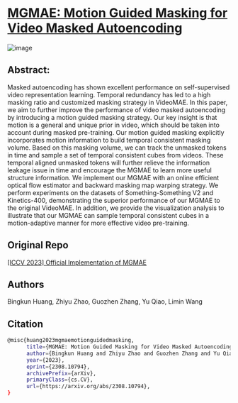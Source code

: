 # [MGMAE: Motion Guided Masking for Video Masked Autoencoding](https://arxiv.org/abs/2308.10794)



![image](https://github.com/user-attachments/assets/1f14bc14-e4ac-473c-b995-925ddb6b97af)

## Abstract:
Masked autoencoding has shown excellent performance on self-supervised video representation learning. Temporal redundancy has led to a high masking ratio and customized masking strategy in VideoMAE. In this paper, we aim to further improve the performance of video masked autoencoding by introducing a motion guided masking strategy. Our key insight is that motion is a general and unique prior in video, which should be taken into account during masked pre-training. Our motion guided masking explicitly incorporates motion information to build temporal consistent masking volume. Based on this masking volume, we can track the unmasked tokens in time and sample a set of temporal consistent cubes from videos. These temporal aligned unmasked tokens will further relieve the information leakage issue in time and encourage the MGMAE to learn more useful structure information. We implement our MGMAE with an online efficient optical flow estimator and backward masking map warping strategy. We perform experiments on the datasets of Something-Something V2 and Kinetics-400, demonstrating the superior performance of our MGMAE to the original VideoMAE. In addition, we provide the visualization analysis to illustrate that our MGMAE can sample temporal consistent cubes in a motion-adaptive manner for more effective video pre-training.

## Original Repo
[[ICCV 2023] Official Implementation of MGMAE](https://github.com/MCG-NJU/MGMAE)

## Authors
Bingkun Huang, Zhiyu Zhao, Guozhen Zhang, Yu Qiao, Limin Wang

## Citation
```bash
@misc{huang2023mgmaemotionguidedmasking,
      title={MGMAE: Motion Guided Masking for Video Masked Autoencoding}, 
      author={Bingkun Huang and Zhiyu Zhao and Guozhen Zhang and Yu Qiao and Limin Wang},
      year={2023},
      eprint={2308.10794},
      archivePrefix={arXiv},
      primaryClass={cs.CV},
      url={https://arxiv.org/abs/2308.10794}, 
}
```
